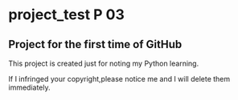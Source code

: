# project_test P 03
## Project for the first time of GitHub

This project is created just for noting my Python learning.

If I infringed your copyright,please notice me and I will delete them immediately.
